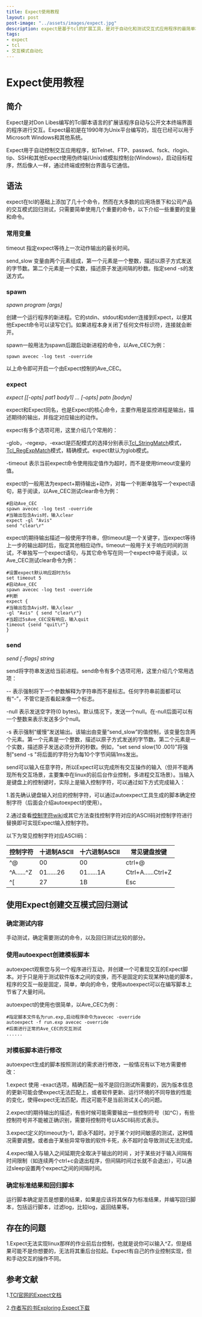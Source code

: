 ```yaml
---
title: Expect使用教程
layout: post
post-image: "../assets/images/expect.jpg"
description: expect是基于tcl的扩展工具，是对于自动化和测试交互式应用程序的最简单和最常见的解决方案，并且expect已经有了很多编程语言的移植版本（Python，Java，C......），使用方法都是大同小异，此篇文章介绍了expect的简单使用方法，示例如何编写expect的简单脚本（个人感觉简单脚本的内容能解决80%的需求）。
tags:
- expect
- tcl
- 交互模式自动化
---
```

# Expect使用教程

## 简介

Expect是对Don Libes编写的Tcl脚本语言的扩展该程序自动与公开文本终端界面的程序进行交互。Expect最初是在1990年为Unix平台编写的，现在已经可以用于Microsoft Windows和其他系统。

Expect用于自动控制交互应用程序，如Telnet、FTP、passwd、fsck、rlogin、tip、SSH和其他Expect使用伪终端(Unix)或模拟控制台(Windows)，启动目标程序，然后像人一样，通过终端或控制台界面与它通信。

## 语法

expect在tcl的基础上添加了几十个命令，然而在大多数的应用场景下和公司产品的交互模式回归测试，只需要简单使用几个重要的命令，以下介绍一些重要的变量和命令。

### 常用变量

timeout 指定expect等待上一次动作输出的最长时间。

send_slow 变量由两个元素组成，第一个元素是一个整数，描述以原子方式发送的字节数。第二个元素是一个实数，描述原子发送间隔的秒数。指定send -s的发送方式。

### spawn

*spawn program [args]*

创建一个运行程序的新进程。它的stdin、stdout和stderr连接到Expect，以便其他Expect命令可以读写它们。如果进程本身关闭了任何文件标识符，连接就会断开。

spawn一般用法为spawn后跟启动新进程的命令，以Ave_CEC为例：

```expect
spawn avecec -log test -override
```

以上命令即可开启一个由Expect控制的Ave_CEC。

### expect

*expect [[-opts] pat1 body1] ... [-opts] patn [bodyn]*

expect和Expect同名，也是Expect的核心命令，主要作用是监控进程是输出，描述期待的输出，并指定对应输出的动作。

expect有多个选项可用，这里介绍几个常用的：

-glob，-regexp，-exact是匹配模式的选择分别表示[Tcl_StringMatch](http://tmml.sourceforge.net/doc/tcl/StrMatch.html)模式，[Tcl_RegExpMatch](http://tmml.sourceforge.net/doc/tcl/CRegExp.html)模式，精确模式。expect默认为glob模式。

-timeout 表示当前expect命令使用指定值作为超时，而不是使用timeout变量的值。

expect的一般用法为expect+期待输出+动作，对每一个判断单独写一个expect语句，易于阅读，以Ave_CEC测试clear命令为例：

```expect
#启动Ave_CEC
spawn avecec -log test -override
#当输出包含Avis时，输入clear
expect -gl "Avis"
send "clear\r"
```

expect的期待输出描述一般使用字符串，但timeout是一个关键字，当expect等待上一步的输出超时后，指定其他相应动作。timeout一般用于关于响应时间的测试，不单独写一个expect语句，与其它命令写在同一个expect中易于阅读，以Ave_CEC测试clear命令为例：

```expect
#设置expect默认响应超时为5s
set timeout 5
#启动Ave_CEC
spawn avecec -log test -override
#判断
expect {
#当输出包含Avis时，输入clear
-gl "Avis" { send "clear\r"}
#当超过5sAve_CEC没有响应，输入quit
timeout {send "quit\r"}
}
```

### send

*send [-flags] string*

send将字符串发送给当前进程。send命令有多个选项可用，这里介绍几个常用选项：

-- 表示强制将下一个参数解释为字符串而不是标志。任何字符串前面都可以有“-”，不管它是否看起来像一个标志。

-null 表示发送空字符(0 bytes)。默认情况下，发送一个null。在-null后面可以有一个整数来表示发送多少个null。

-s 表示强制“缓慢”发送输出。该输出由变量“send_slow”的值控制，该变量包含两个元素。第一个元素是一个整数，描述以原子方式发送的字节数。第二个元素是一个实数，描述原子发送必须分开的秒数。例如，"set send slow{10 .001}"将强制"send -s "将后面的字符分为每10个字节间隔1ms发出。

send可以输入任意字符，所以Expect可以完成所有交互操作的输入（但并不能再现所有交互场景，主要集中在linux的前后台作业控制，多进程交互场景）。当输入是键盘上的控制键时，实际上是输入控制字符，可以通过如下方式完成输入：

1.首先确认键盘输入对应的控制字符，可以通过autoexpect工具生成的脚本确定控制字符（后面会介绍autoexpect的使用）。

2.通过查看[控制字符wiki](https://en.wikipedia.org/wiki/Category:Control_characters)或其它方法查找控制字符对应的ASCII码对控制字符进行替换即可实现Expect输入控制字符。

以下为常见控制字符对应ASCII码：

| 控制字符   | 十进制ASCII | 十六进制ASCII | 常见键盘按键       |
| ---------- | ----------- | ------------- | ------------------ |
| ^@         | 00          | 00            | ctrl+@             |
| ^A......^Z | 01......26  | 01......1A    | Ctrl+A......Ctrl+Z |
| ^[         | 27          | 1B            | Esc                |

## 使用Expect创建交互模式回归测试

### 确定测试内容

手动测试，确定需要测试的命令，以及回归测试比较的部分。

### 使用autoexpect创建模板脚本

autoexpect观察您与另一个程序进行互动，并创建一个可重现交互的Expect脚本。对于只是用于测试软件版本之间的变换，而不是固定的实现某种功能的脚本，程序的交互一般是固定，简单，单向的命令，使用autoexpect可以在编写脚本上节省了大量时间。

autoexpect的使用也很简单，以Ave_CEC为例：

```expect
#指定脚本文件名为run.exp,启动程序命令为avecec -override
autoexpect -f run.exp avecec -override
#后面进行正常的Ave_CEC的交互测试
......
```

### 对模板脚本进行修改

autoexpect生成的脚本按照测试的需求进行修改，一般情况有以下地方需要修改：

1.expect 使用 -exact选项，精确匹配一般不是回归测试所需要的，因为版本信息的更新可能会使expect无法匹配上，或者软件更新、运行环境的不同导致的性能的变化，使得expect无法匹配，而这可能不是当前测试关心的问题。

2.expect的期待输出的描述，有些时候可能需要输出一些控制符号（如^C），有些控制符号并不能被正确识别，需要将控制符号以ASCII码形式表示。

3.expect定义的timeout为-1，即永不超时。对于某个对时间敏感的测试，这种情况需要调整。或者由于某些异常导致的软件卡死，永不超时会导致测试无法完成。

4.expect输入与输入之间延期完全取决于输出的时间 ，对于某些对于输入间隔有时间限制（如连续两个ctrl+c会退出程序，但间隔时间过长就不会退出），可以通过sleep设置两个expect之间的间隔时间。

### 确定标准结果和回归脚本

运行脚本确定是否是想要的结果，如果是应该将其保存为标准结果，并编写回归脚本，包括运行脚本，过滤log，比较log，返回结果等。

## 存在的问题

1.Expect无法实现linux那样的作业前后台控制，也就是说你可以输入^Z，但是结果可能不是你想要的，无法将其重后台拉起。Expect有自己的作业控制实现，但和手动交互的操作不同。

## 参考文献

1.[TCl官网的Expect文档](https://www.tcl-lang.org/man/expect5.31/)

2.[作者写的书Exploring Expect下载](https://www.google.com/url?sa=t&rct=j&q=&esrc=s&source=web&cd=&cad=rja&uact=8&ved=2ahUKEwjH9fiPy_H5AhUAy4sBHShqDMYQFnoECAcQAQ&url=https%3A%2F%2Fwww.busindre.com%2F_media%2Fexploring_expect.pdf&usg=AOvVaw170ZaFAKayfBW2PsPbeciC&cshid=1661966473238977)

